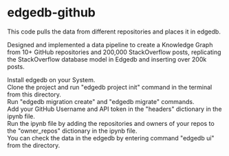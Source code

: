 # edgedb-github
This code pulls the data from different repositories and places it in edgedb.<br>

Designed and implemented a data pipeline to create a Knowledge Graph from 10+ GitHub repositories and 200,000 StackOverflow posts, replicating the StackOverflow database model in Edgedb and inserting over 200k posts.

Install edgedb on your System.<br>
Clone the project and run "edgedb project init" command in the terminal from this directory.<br>
Run "edgedb migration create" and "edgedb migrate" commands.<br>
Add your GitHub Username and API token in the "headers" dictionary in the ipynb file. <br>
Run the ipynb file by adding the repositories and owners of your repos to the "owner_repos" dictionary in the ipynb file.<br>
You can check the data in the edgedb by entering command "edgedb ui" from the directory.<br>

